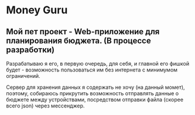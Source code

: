 # Money Guru
##  Мой пет проект - Web-приложение для планирования бюджета. (В процессе разработки)
Разрабатываю я его, в первую очередь, для себя, и главной его фишкой будет - возможность пользоваться им без интернета с минимумом ограничений.

Сервер для хранения данных я содержать не хочу (на данный момет), поэтому, собираюсь прикрутить возможность отправлять данные о бюджете между устройствами, посредством отправки файла (скорее всего json) через мессенджер.

